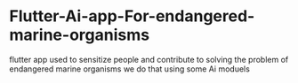 # Flutter-Ai-app-For-endangered-marine-organisms
flutter app used to sensitize people and contribute to solving the problem of endangered marine organisms we do that using some Ai moduels  
